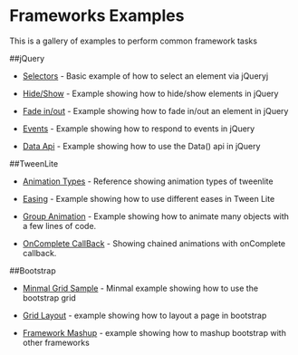 Frameworks Examples
=========

This is a gallery of examples to perform common framework tasks

##jQuery

* [Selectors](http://jsfiddle.net/eklimcz/99SFp/ "jQuery element selection") - Basic example of how to select an element via jQueryj

* [Hide/Show](http://jsfiddle.net/eklimcz/xVQj9/ "Hide / Show Example in jQuery") - Example showing how to hide/show elements in jQuery

* [Fade in/out](http://jsfiddle.net/eklimcz/u98Zw/ "jQuery fade in/out") - Example showing how to fade in/out an element in jQuery

* [Events](http://jsfiddle.net/eklimcz/4nd5Q/ "For Loop and Array") - Example showing how to respond to events in jQuery

* [Data Api](http://jsfiddle.net/eklimcz/68zCw/ "Using the jQuery Data api") - Example showing how to use the Data() api in jQuery

##TweenLite
* [Animation Types](http://jsfiddle.net/eklimcz/vZbHn/ "Reference showing animation types of tweenlite") - Reference showing animation types of tweenlite

* [Easing](http://jsfiddle.net/eklimcz/68SQL/ "example showing how to use different eases in Tween Lite") - Example showing how to use different eases in Tween Lite

* [Group Animation](http://jsfiddle.net/eklimcz/ekR28/ "Example showing how to animate many objects with a few lines of code.") - Example showing how to animate many objects with a few lines of code.

* [OnComplete CallBack](http://jsfiddle.net/eklimcz/PRS5k/ "Showing chained animations with onComplete callback") - Showing chained animations with onComplete callback.

##Bootstrap
* [Minmal Grid Sample](http://jsbin.com/yusiy/1/ "minimal sample showing how use the bootstrap page") - Minmal example showing how to use the bootstrap grid

* [Grid Layout](http://jsfiddle.net/eklimcz/TuW2R/ "example showing how to layout a page in bootstrp") - example showing how to layout a page in bootstrap

* [Framework Mashup](http://jsfiddle.net/eklimcz/SH4qY/ "example showing how to mashup bootstrap with other frameworks") - example showing how to mashup bootstrap with other frameworks
